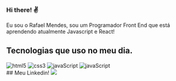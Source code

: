 ### Hi there! ✌️

Eu sou o Rafael Mendes, sou um Programador Front End que está aprendendo atualmente Javascript e React!

## Tecnologias que uso no meu dia.

<div style="display: inline_block">
    <img align=center alt="html5" src="https://img.shields.io/badge/HTML5-E34F26?style=for-the-badge&logo=html5&logoColor=white">
    <img align=center alt="css3" src="https://img.shields.io/badge/CSS3-1572B6?style=for-the-badge&logo=css3&logoColor=white">
    <img align=center alt="javaScript" src="https://img.shields.io/badge/JavaScript-F7DF1E?style=for-the-badge&logo=javascript&logoColor=black">
    <img align=center alt="javaScript" src="https://img.shields.io/badge/React-20232A?style=for-the-badge&logo=react&logoColor=61DAFB"> 
<div/>
## Meu Linkedin!
<img src="https://img.shields.io/badge/linkedin-%230077B5.svg?style=for-the-badge&logo=linkedin&logoColor=white">
